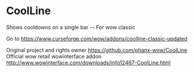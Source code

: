 # CoolLine
Shows cooldowns on a single bar -- For wow classic

Go to 
https://www.curseforge.com/wow/addons/coolline-classic-updated


Original project and rights owner https://github.com/phanx-wow/CoolLine
Official wow retail wowinterface addon http://www.wowinterface.com/downloads/info12467-CoolLine.html
